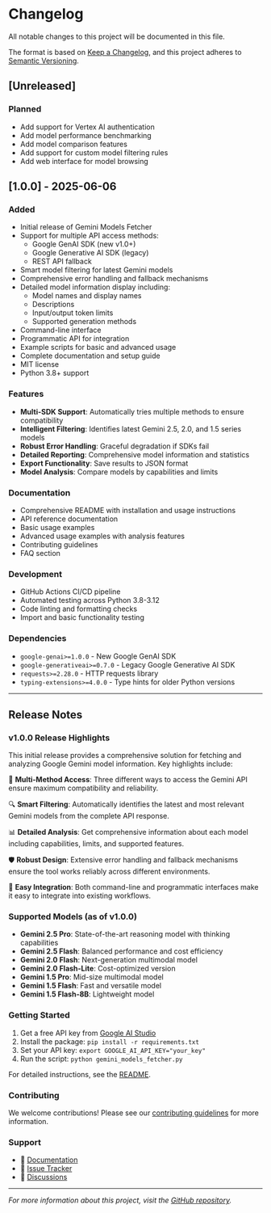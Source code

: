 # Changelog

All notable changes to this project will be documented in this file.

The format is based on [Keep a Changelog](https://keepachangelog.com/en/1.0.0/),
and this project adheres to [Semantic Versioning](https://semver.org/spec/v2.0.0.html).

## [Unreleased]

### Planned
- Add support for Vertex AI authentication
- Add model performance benchmarking
- Add model comparison features
- Add support for custom model filtering rules
- Add web interface for model browsing

## [1.0.0] - 2025-06-06

### Added
- Initial release of Gemini Models Fetcher
- Support for multiple API access methods:
  - Google GenAI SDK (new v1.0+)
  - Google Generative AI SDK (legacy)
  - REST API fallback
- Smart model filtering for latest Gemini models
- Comprehensive error handling and fallback mechanisms
- Detailed model information display including:
  - Model names and display names
  - Descriptions
  - Input/output token limits
  - Supported generation methods
- Command-line interface
- Programmatic API for integration
- Example scripts for basic and advanced usage
- Complete documentation and setup guide
- MIT license
- Python 3.8+ support

### Features
- **Multi-SDK Support**: Automatically tries multiple methods to ensure compatibility
- **Intelligent Filtering**: Identifies latest Gemini 2.5, 2.0, and 1.5 series models
- **Robust Error Handling**: Graceful degradation if SDKs fail
- **Detailed Reporting**: Comprehensive model information and statistics
- **Export Functionality**: Save results to JSON format
- **Model Analysis**: Compare models by capabilities and limits

### Documentation
- Comprehensive README with installation and usage instructions
- API reference documentation
- Basic usage examples
- Advanced usage examples with analysis features
- Contributing guidelines
- FAQ section

### Development
- GitHub Actions CI/CD pipeline
- Automated testing across Python 3.8-3.12
- Code linting and formatting checks
- Import and basic functionality testing

### Dependencies
- `google-genai>=1.0.0` - New Google GenAI SDK
- `google-generativeai>=0.7.0` - Legacy Google Generative AI SDK  
- `requests>=2.28.0` - HTTP requests library
- `typing-extensions>=4.0.0` - Type hints for older Python versions

---

## Release Notes

### v1.0.0 Release Highlights

This initial release provides a comprehensive solution for fetching and analyzing Google Gemini model information. Key highlights include:

🚀 **Multi-Method Access**: Three different ways to access the Gemini API ensure maximum compatibility and reliability.

🔍 **Smart Filtering**: Automatically identifies the latest and most relevant Gemini models from the complete API response.

📊 **Detailed Analysis**: Get comprehensive information about each model including capabilities, limits, and supported features.

🛡️ **Robust Design**: Extensive error handling and fallback mechanisms ensure the tool works reliably across different environments.

🎯 **Easy Integration**: Both command-line and programmatic interfaces make it easy to integrate into existing workflows.

### Supported Models (as of v1.0.0)

- **Gemini 2.5 Pro**: State-of-the-art reasoning model with thinking capabilities
- **Gemini 2.5 Flash**: Balanced performance and cost efficiency
- **Gemini 2.0 Flash**: Next-generation multimodal model
- **Gemini 2.0 Flash-Lite**: Cost-optimized version
- **Gemini 1.5 Pro**: Mid-size multimodal model
- **Gemini 1.5 Flash**: Fast and versatile model
- **Gemini 1.5 Flash-8B**: Lightweight model

### Getting Started

1. Get a free API key from [Google AI Studio](https://makersuite.google.com/app/apikey)
2. Install the package: `pip install -r requirements.txt`
3. Set your API key: `export GOOGLE_AI_API_KEY="your_key"`
4. Run the script: `python gemini_models_fetcher.py`

For detailed instructions, see the [README](README.md).

### Contributing

We welcome contributions! Please see our [contributing guidelines](README.md#贡献) for more information.

### Support

- 📖 [Documentation](README.md)
- 🐛 [Issue Tracker](https://github.com/Joseph19820124/gemini-models-fetcher/issues)
- 💬 [Discussions](https://github.com/Joseph19820124/gemini-models-fetcher/discussions)

---

*For more information about this project, visit the [GitHub repository](https://github.com/Joseph19820124/gemini-models-fetcher).*